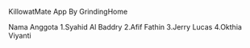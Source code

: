 KillowatMate App By GrindingHome

Nama Anggota
1.Syahid Al Baddry
2.Afif Fathin
3.Jerry Lucas
4.Okthia Viyanti
